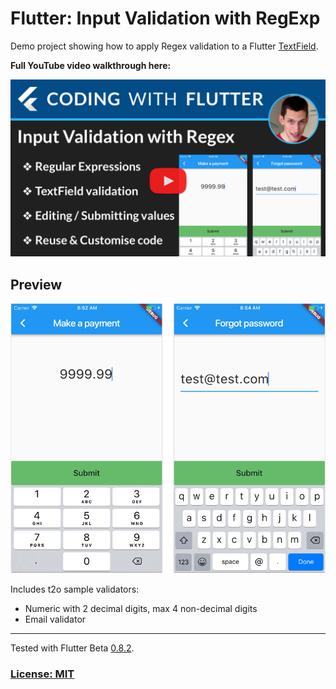 # Flutter: Input Validation with RegExp

Demo project showing how to apply Regex validation to a Flutter [TextField](https://docs.flutter.io/flutter/material/TextField-class.html).

**Full YouTube video walkthrough here:**

![](screenshots/Poster-input-validation-regex.png)

## Preview 

[![](screenshots/validators.png)](https://youtu.be/HLop7s2sJ7Q)

Includes t2o sample validators:

- Numeric with 2 decimal digits, max 4 non-decimal digits
- Email validator

--------

Tested with Flutter Beta [0.8.2](https://github.com/flutter/flutter/releases/tag/v0.8.2).

### [License: MIT](LICENSE.md)
